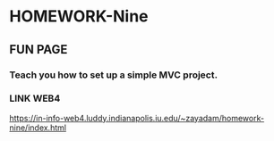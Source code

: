 # HOMEWORK-Nine

## FUN PAGE

### Teach you how to set up a simple MVC project.

### LINK WEB4

https://in-info-web4.luddy.indianapolis.iu.edu/~zayadam/homework-nine/index.html
